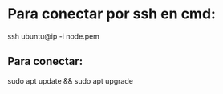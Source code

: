 # Para conectar por ssh en cmd:
ssh ubuntu@ip -i node.pem

## Para conectar:
sudo apt update && sudo apt upgrade